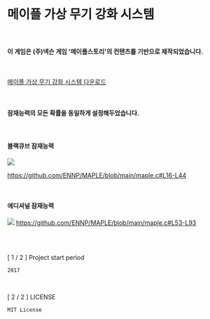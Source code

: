 # 메이플 가상 무기 강화 시스템

<br>

#### 이 게임은 (주)넥슨 게임 '메이플스토리'의 컨텐츠를 기반으로 제작되었습니다.

<br>

[메이플 가상 무기 강화 시스템 다운로드](https://github.com/ENNP/Maple/raw/v2.38.9/maple.exe)

<br>

#### 잠재능력의 모든 확률을 동일하게 설정해두었습니다.

<br>

#### 블랙큐브 잠재능력

![](https://github.com/ENNP/Maple/blob/main/maple.png)

https://github.com/ENNP/MAPLE/blob/main/maple.c#L16-L44

<br>

#### 에디셔널 잠재능력

![](https://github.com/ENNP/Maple/blob/main/maple2.png)
https://github.com/ENNP/MAPLE/blob/main/maple.c#L53-L93

<br><br>

[ 1 / 2 ] Project start period

    2017
    
<br>

[ 2 / 2 ] LICENSE

    MIT License

<br>
